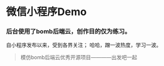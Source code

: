 # 微信小程序Demo

### 后台使用了bomb后端云，创作目的仅为练习。

自小程序发布以来，受到各界关注； 哈哈，蹭一波热度，学习一波。

>模仿bomb后端云优秀开源项目————出发吧一起
